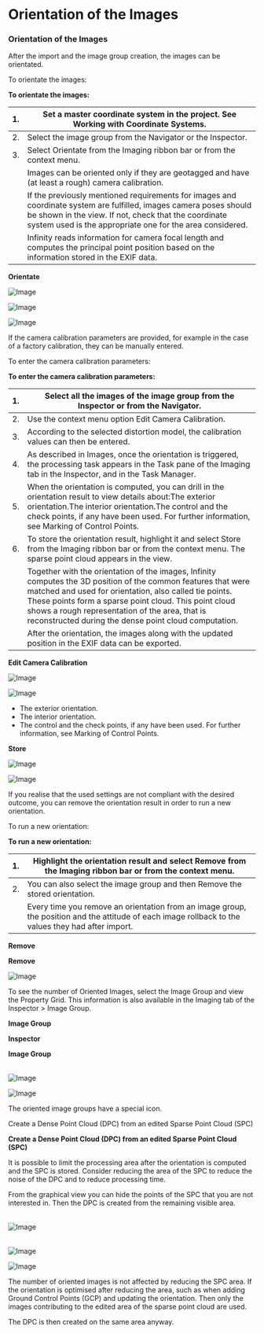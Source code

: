 # Orientation of the Images

### Orientation of the Images

After the import and the image group creation, the images can be orientated.

To orientate the images:

**To orientate the images:**

| 1. | Set a master coordinate system in the project. See Working with Coordinate Systems. |
| --- | --- |
| 2. | Select the image group from the Navigator or the Inspector. |
| 3. | Select Orientate from the Imaging ribbon bar or from the context menu. |
|  | Images can be oriented only if they are geotagged and have (at least a rough) camera calibration. |
|  | If the previously mentioned requirements for images and coordinate system are fulfilled, images camera poses should be shown in the view. If not, check that the coordinate system used is the appropriate one for the area considered. |
|  | Infinity reads information for camera focal length and computes the principal point position based on the information stored in the EXIF data. |

**Orientate**

![Image](./data/icons/note.gif)

![Image](./data/icons/note.gif)

![Image](./data/icons/note.gif)

If the camera calibration parameters are provided, for example in the case of a factory calibration, they can be manually entered.

To enter the camera calibration parameters:

**To enter the camera calibration parameters:**

| 1. | Select all the images of the image group from the Inspector or from the Navigator. |
| --- | --- |
| 2. | Use the context menu option Edit Camera Calibration. |
| 3. | According to the selected distortion model, the calibration values can then be entered. |
| 4. | As described in Images, once the orientation is triggered, the processing task appears in the Task pane of the Imaging tab in the Inspector, and in the Task Manager. |
| 5. | When the orientation is computed, you can drill in the orientation result to view details about:The exterior orientation.The interior orientation.The control and the check points, if any have been used. For further information, see Marking of Control Points. |
| 6. | To store the orientation result, highlight it and select Store from the Imaging ribbon bar or from the context menu. The sparse point cloud appears in the view. |
|  | Together with the orientation of the images, Infinity computes the 3D position of the common features that were matched and used for orientation, also called tie points. These points form a sparse point cloud. This point cloud shows a rough representation of the area, that is reconstructed during the dense point cloud computation. |
|  | After the orientation, the images along with the updated position in the EXIF data can be exported. |

**Edit Camera Calibration**

![Image](graphics/00546684.jpg)

![Image](graphics/00546689.jpg)

- The exterior orientation.
- The interior orientation.
- The control and the check points, if any have been used. For further information, see Marking of Control Points.

**Store**

![Image](./data/icons/note.gif)

![Image](./data/icons/note.gif)

If you realise that the used settings are not compliant with the desired outcome, you can remove the orientation result in order to run a new orientation.

To run a new orientation:

**To run a new orientation:**

| 1. | Highlight the orientation result and select Remove from the Imaging ribbon bar or from the context menu. |
| --- | --- |
| 2. | You can also select the image group and then Remove the stored orientation. |
|  | Every time you remove an orientation from an image group, the position and the attitude of each image rollback to the values they had after import. |

**Remove**

**Remove**

![Image](./data/icons/note.gif)

To see the number of Oriented Images, select the Image Group and view the Property Grid. This information is also available in the Imaging tab of the Inspector > Image Group.

**Image Group**

**Inspector**

**Image Group**

|  |  |
| --- | --- |

![Image](graphics/00546697.jpg)

![Image](./data/icons/note.gif)

The oriented image groups have a special icon.

Create a Dense Point Cloud (DPC) from an edited Sparse Point Cloud (SPC)

**Create a Dense Point Cloud (DPC) from an edited Sparse Point Cloud (SPC)**

It is possible to limit the processing area after the orientation is computed and the SPC is stored. Consider reducing the area of the SPC to reduce the noise of the DPC and to reduce processing time.

From the graphical view you can hide the points of the SPC that you are not interested in. Then the DPC is created from the remaining visible area.

|  |  |
| --- | --- |

![Image](graphics/01098662.jpg)

|  |  |
| --- | --- |

![Image](graphics/01098665.jpg)

![Image](./data/icons/note.gif)

The number of oriented images is not affected by reducing the SPC area. If the orientation is optimised after reducing the area, such as when adding Ground Control Points (GCP) and updating the orientation. Then only the images contributing to the edited area of the sparse point cloud are used.

The DPC is then created on the same area anyway.

